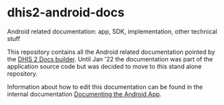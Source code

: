 # dhis2-android-docs
Android related documentation: app, SDK, implementation, other technical stuff

This repository contains all the Android related documentation pointed by the [DHIS 2 Docs builder](https://github.com/dhis2/dhis2-docs-builder). Until Jan '22 the documentation was part of the application source code but was decided to move to this stand alone repository.

Information about how to edit this documentation can be found in the internal documentation [Documenting the Android App](https://docs.google.com/document/d/1U9FivwOlPO1QZrL6uQmfmZlmTO3B5J2xhggFQ8tWOuA/edit#).
